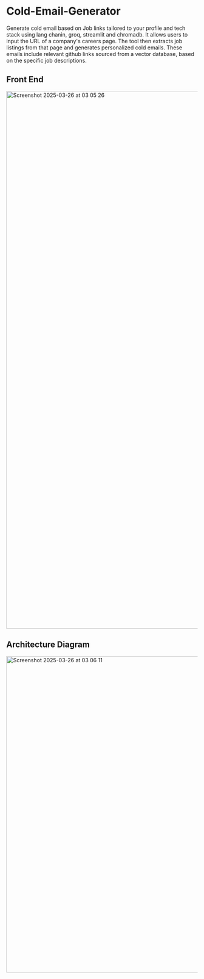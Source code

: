 # Cold-Email-Generator
Generate cold email based on Job links tailored to your profile and tech stack using lang chanin, groq, streamlit and chromadb. It allows users to input the URL of a company's careers page. The tool then extracts job listings from that page and generates personalized cold emails. These emails include relevant github links sourced from a vector database, based on the specific job descriptions.


## Front End
<img width="1412" alt="Screenshot 2025-03-26 at 03 05 26" src="https://github.com/user-attachments/assets/6f477d9b-16c0-42be-a55f-97c7c0633fa6" />

## Architecture Diagram
<img width="831" alt="Screenshot 2025-03-26 at 03 06 11" src="https://github.com/user-attachments/assets/03fb8f8f-b65a-4c80-9f57-9500361e67a3" />
